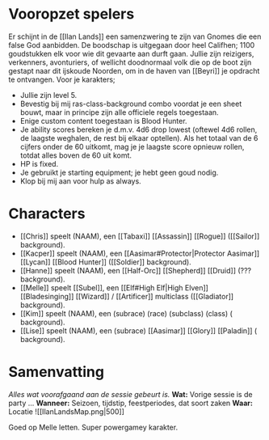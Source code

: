 # Vooropzet spelers
Er schijnt in de [[Ilan Lands]] een samenzwering te zijn van Gnomes die een false God aanbidden. De boodschap is uitgegaan door heel Califhen; 1100 goudstukken elk voor wie dit gevaarte aan durft gaan. Jullie zijn reizigers, verkenners, avonturiers, of wellicht doodnormaal volk die op de boot zijn gestapt naar dit ijskoude Noorden, om in de haven van [[Beyri]] je opdracht te ontvangen.
Voor je karakters;
- Jullie zijn level 5.
- Bevestig bij mij ras-class-background combo voordat je een sheet bouwt, maar in principe zijn alle officiele regels toegestaan.
- Enige custom content toegestaan is Blood Hunter.
- Je ability scores bereken je d.m.v. 4d6 drop lowest (oftewel 4d6 rollen, de laagste weghalen, de rest bij elkaar optellen). Als het totaal van de 6 cijfers onder de 60 uitkomt, mag je je laagste score opnieuw rollen, totdat alles boven de 60 uit komt.
- HP is fixed.
- Je gebruikt je starting equipment; je hebt geen goud nodig.
- Klop bij mij aan voor hulp as always.

# Characters
- [[Chris]] speelt (NAAM), een [[Tabaxi]] [[Assassin]] [[Rogue]] ([[Sailor]] background).
- [[Kacper]] speelt (NAAM), een [[Aasimar#Protector|Protector Aasimar]] [[Lycan]] [[Blood Hunter]] ([[Soldier]] background).
- [[Hanne]] speelt (NAAM), een [[Half-Orc]] [[Shepherd]] [[Druid]] (??? background).
- [[Melle]] speelt [[Subel]], een [[Elf#High Elf|High Elven]] [[Bladesinging]] [[Wizard]] / [[Artificer]] multiclass ([[Gladiator]] background).
- [[Kim]] speelt (NAAM), een (subrace) (race) (subclass) (class) ( background).
- [[Lise]] speelt (NAAM), een (subrace) [[Aasimar]] [[Glory]] [[Paladin]] ( background).
# Samenvatting
*Alles wat voorafgaand aan de sessie gebeurt is.*
**Wat:** Vorige sessie is de party ...
**Wanneer:** Seizoen, tijdstip, feestperiodes, dat soort zaken
**Waar:** Locatie
![[IlanLandsMap.png|500]]

Goed op Melle letten. Super powergamey karakter.